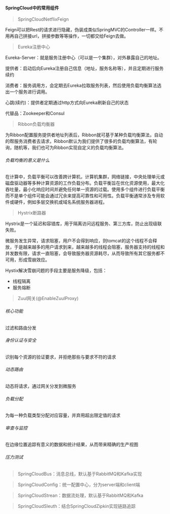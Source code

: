 #### SpringCloud中的常用组件

> SpringCloudNetflixFeign

Feign可以把Rest的请求进行隐藏，伪装成类似SpringMVC的Controller一样。不用再自己拼接url，拼接参数等等操作，一切都交给Feign去做。

> Eureka注册中心

Eureka-Server：就是服务注册中心（可以是一个集群），对外暴露自己的地址。

提供者：启动后向Eureka注册自己信息（地址，服务名称等），并且定期进行服务续约

消费者：服务调用方，会定期去Eureka拉取服务列表，然后使用负载均衡算法选出一个服务进行调用。

心跳(续约)：提供者定期通过http方式向Eureka刷新自己的状态

代替品：Zookeeper和Consul

> Ribbon负载均衡器

为Ribbon配置服务提供者地址列表后，Ribbon就可基于某种负载均衡算法，自动的帮服务消费者去请求，Ribbon默认为我们提供了很多的负载均衡算法，有轮询，随机等，我们也可为Ribbon实现自定义的负载均衡算法。

###### 负载均衡的意义是什么

在计算中，负载平衡可以改善跨计算机，计算机集群，网络链接，中央处理单元或磁盘驱动器等多种计算资源的工作负载分布。负载平衡旨在优化资源使用，最大化吞吐量，最小化响应时间并避免任何单一资源的过载。使用多个组件进行负载平衡而不是单个组件可能会通过冗余来提高可靠性和可用性。负载平衡通常涉及专用软件或硬件，例如多层交换机或域名系统服务器进程。

> Hystrix断路器

Hystrix是一个延迟和容错库，用于隔离访问远程服务、第三方库，防止出现级联失败。

微服务发生异常，请求阻塞，用户不会得到响应，则tomcat的这个线程不会释放，于是越来越多的用户请求到来，越来越多的线程会阻塞，服务器支持的线程和并发数有限，请求一直阻塞，会导致服务器资源耗尽，从而导致所有其它服务都不可用，形成雪崩效应。

Hystix解决雪崩问题的手段主要是服务降级，包括：

- 线程隔离
- 服务熔断

> Zuul网关(@EnableZuulProxy)

###### 核心功能

过滤和路由分发

###### 身份认证与安全

识别每个资源的验证要求，并拒绝那些与要求不符的请求

###### 动态路由

动态将请求，通过网关分发到微服务

###### 负载分配

为每一种负载类型分配对应容量，并弃用超出限定值的请求

###### 审查与监控

在边缘位置追踪有意义的数据和统计结果，从而带来精确的生产视图

###### 压力测试

> SpringCloudBus：消息总线，默认基于RabbitMQ和Kafka实现

> SpringCloudConfig：统一配置中心，分为server端和client端

> SpringCloudStrean：数据流处理，默认基于RabbitMQ和Kafka

> SpringCloudSleuth：结合SpringCloudZipkin实现链路追踪